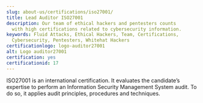 ```yaml
---
slug: about-us/certifications/iso27001/
title: Lead Auditor ISO27001
description: Our team of ethical hackers and pentesters counts
  with high certifications related to cybersecurity information.
keywords: Fluid Attacks, Ethical Hackers, Team, Certifications,
  Cybersecurity, Pentesters, Whitehat Hackers
certificationlogo: logo-auditor27001
alt: Logo auditor27001
certification: yes
certificationid: 17
---
```


ISO27001 is an international certification. It evaluates the candidate’s
expertise to perform an Information Security Management System audit. To
do so, it applies audit principles, procedures and techniques.
